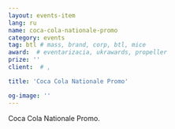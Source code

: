 ```yaml
---
layout: events-item
lang: ru
name: coca-cola-nationale-promo
category: events
tag: btl # mass, brand, corp, btl, mice
award:  # eventarizacia, ukrawards, propeller
prize: ''
client:  # ,

title: 'Coca Cola Nationale Promo'

og-image: ''
---
```


Coca Cola Nationale Promo.
